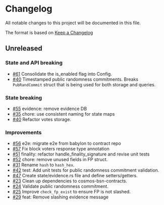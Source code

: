 <!--
Guiding Principles:

Changelogs are for humans, not machines.
There should be an entry for every single version.
The same types of changes should be grouped.
Versions and sections should be linkable.
The latest version comes first.
The release date of each version is displayed.
Mention whether you follow Semantic Versioning.

Usage:

Change log entries are to be added to the Unreleased section under the
appropriate stanza (see below). Each entry should have following format:

* [#PullRequestNumber](PullRequestLink) message

Types of changes (Stanzas):

"Features" for new features.
"Improvements" for changes in existing functionality.
"Deprecated" for soon-to-be removed features.
"Bug Fixes" for any bug fixes.
"Client Breaking" for breaking CLI commands and REST routes used by end-users.
"API Breaking" for breaking exported APIs used by developers building on SDK.
"State Machine Breaking" for any changes that result in a different AppState
given same genesisState and txList.
Ref: https://keepachangelog.com/en/1.0.0/
-->

# Changelog

All notable changes to this project will be documented in this file.

The format is based on [Keep a Changelog](https://keepachangelog.com/en/1.0.0/)

## Unreleased

### State and API breaking

* [#61](https://github.com/babylonlabs-io/rollup-bsn-contracts/pull/61) Consolidate the is_enabled flag into Config.
* [#40](https://github.com/babylonlabs-io/rollup-bsn-contracts/pull/40) Timestamped public randomness commitments.
  Breaks `PubRandCommit` struct that is being used for both storage and queries.

### State breaking

* [#55](https://github.com/babylonlabs-io/rollup-bsn-contracts/pull/55) evidence: remove evidence DB
* [#35](https://github.com/babylonlabs-io/rollup-bsn-contracts/pull/35) chore: use consistent naming for state maps
* [#40](https://github.com/babylonlabs-io/rollup-bsn-contracts/pull/40) Refactor votes storage.

### Improvements

* [#56](https://github.com/babylonlabs-io/rollup-bsn-contracts/pull/56) e2e: migrate e2e from babylon to contract repo
* [#57](https://github.com/babylonlabs-io/rollup-bsn-contracts/pull/57) Fix block voters response type annotation
* [#51](https://github.com/babylonlabs-io/rollup-bsn-contracts/pull/51) finality: refactor handle_finality_signature and revise unit tests
* [#52](https://github.com/babylonlabs-io/rollup-bsn-contracts/pull/52) chore: remove unused fields in FP struct.
* [#31](https://github.com/babylonlabs-io/rollup-bsn-contracts/pull/31) Rename `hash` to `hash_hex`.
* [#42](https://github.com/babylonlabs-io/rollup-bsn-contracts/pull/42) test: Add unit tests for public randomness commitment validation.
* [#47](https://github.com/babylonlabs-io/rollup-bsn-contracts/pull/47) Create state/evidence.rs file and define setters/getters.
* [#23](https://github.com/babylonlabs-io/rollup-bsn-contracts/pull/23) Clean up dependencies to cosmos-bsn-contracts.
* [#24](https://github.com/babylonlabs-io/rollup-bsn-contracts/pull/24) Validate public randomness commitment.
* [#25](https://github.com/babylonlabs-io/rollup-bsn-contracts/pull/25) Improve `check_fp_exist` to ensure FP is not slashed.
* [#29](https://github.com/babylonlabs-io/rollup-bsn-contracts/pull/29) feat: Remove slashing evidence message
